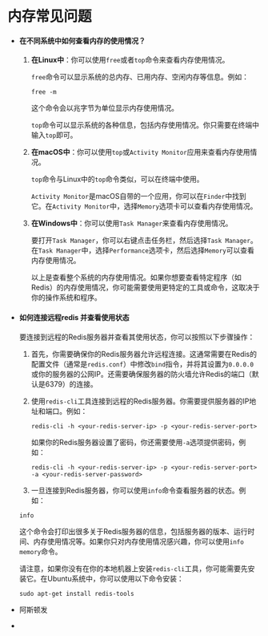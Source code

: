 # 内存常见问题

- #### 在不同系统中如何查看内存的使用情况？

  1. **在Linux中**：你可以使用`free`或者`top`命令来查看内存使用情况。

     `free`命令可以显示系统的总内存、已用内存、空闲内存等信息。例如：

     ```
     free -m  
     ```

     这个命令会以兆字节为单位显示内存使用情况。

     `top`命令可以显示系统的各种信息，包括内存使用情况。你只需要在终端中输入`top`即可。

  2. **在macOS中**：你可以使用`top`或`Activity Monitor`应用来查看内存使用情况。

     `top`命令与Linux中的`top`命令类似，可以在终端中使用。

     `Activity Monitor`是macOS自带的一个应用，你可以在`Finder`中找到它。在`Activity Monitor`中，选择`Memory`选项卡可以查看内存使用情况。

  3. **在Windows中**：你可以使用`Task Manager`来查看内存使用情况。

     要打开`Task Manager`，你可以右键点击任务栏，然后选择`Task Manager`。在`Task Manager`中，选择`Performance`选项卡，然后选择`Memory`可以查看内存使用情况。

     以上是查看整个系统的内存使用情况。如果你想要查看特定程序（如Redis）的内存使用情况，你可能需要使用更特定的工具或命令，这取决于你的操作系统和程序。

- #### 如何连接远程redis 并查看使用状态

  要连接到远程的Redis服务器并查看其使用状态，你可以按照以下步骤操作：

  1. 首先，你需要确保你的Redis服务器允许远程连接。这通常需要在Redis的配置文件（通常是`redis.conf`）中修改`bind`指令，并将其设置为`0.0.0.0`或你的服务器的公网IP。还需要确保服务器的防火墙允许Redis的端口（默认是6379）的连接。

  2. 使用`redis-cli`工具连接到远程的Redis服务器。你需要提供服务器的IP地址和端口。例如：

     ```
     redis-cli -h <your-redis-server-ip> -p <your-redis-server-port>  
     ```

     如果你的Redis服务器设置了密码，你还需要使用`-a`选项提供密码，例如：

     ```
     redis-cli -h <your-redis-server-ip> -p <your-redis-server-port> -a <your-redis-server-password>  
     ```

   

  3. 一旦连接到Redis服务器，你可以使用`info`命令查看服务器的状态。例如：

  ```
  info  
  ```

  这个命令会打印出很多关于Redis服务器的信息，包括服务器的版本、运行时间、内存使用情况等。如果你只对内存使用情况感兴趣，你可以使用`info memory`命令。

  请注意，如果你没有在你的本地机器上安装`redis-cli`工具，你可能需要先安装它。在Ubuntu系统中，你可以使用以下命令安装：

  ```
  sudo apt-get install redis-tools  
  ```

- 阿斯顿发

- 
